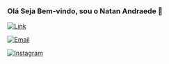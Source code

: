 ### Olá Seja Bem-vindo, sou o Natan Andraede 🤙 

[![Link](https://img.shields.io/badge/LinkedIn-0077B5?style=for-the-badge&logo=linkedin&logoColor=white)]()

[![Email](https://img.shields.io/badge/Gmail-D14836?style=for-the-badge&logo=gmail&logoColor=white)](malito:natan07lima@outlook.com)

[![Instagram](https://img.shields.io/badge/Instagram-E4405F?style=for-the-badge&logo=instagram&logoColor=white)]()

